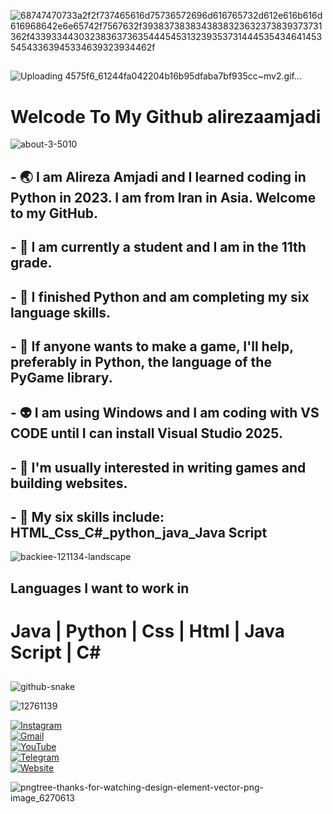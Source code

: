 
![68747470733a2f2f737465616d75736572696d616765732d612e616b616d616968642e6e65742f7567632f3938373838343838323632373839373731362f433933443032383637363544454531323935373144453543464145354543363945334639323934462f](https://github.com/user-attachments/assets/75c2791f-098a-4c38-acd2-af1bb3e26d6f)

##




![Uploading 4575f6_61244fa042204b16b95dfaba7bf935cc~mv2.gif…]()



# Welcode To My Github alirezaamjadi



![about-3-5010](https://github.com/user-attachments/assets/933463cd-1711-44cc-abb8-fe61bb991a83)









## - 🌏 I am Alireza Amjadi and I learned coding in Python in 2023. I am from Iran in Asia. Welcome to my GitHub.
## - 🔭 I am currently a student and I am in the 11th grade. 
## - 🌱 I finished Python and am completing my six language skills.
## - 👯 If anyone wants to make a game, I'll help, preferably in Python, the language of the PyGame library.
## - 👽 I am using Windows and I am coding with VS CODE until I can install Visual Studio 2025.
## - 📃 I'm usually interested in writing games and building websites.
## - 🧿 My six skills include: HTML_Css_C#_python_java_Java Script
 ![backiee-121134-landscape](https://github.com/user-attachments/assets/ac5bf625-b382-4a64-a1ef-b67b4a352aea)


##




## Languages ​​I want to work in

# Java |  Python |  Css |  Html |  Java Script |  C#
##





![github-snake](https://github.com/user-attachments/assets/87d54cb7-f951-44f8-bdbd-bfbbf0ba73c9)








![12761139](https://github.com/user-attachments/assets/65b57a75-d959-41dd-b268-5037c6cb4575)

[![Instagram](https://img.shields.io/badge/Instagram-E4405F?style=for-the-badge&logo=instagram&logoColor=white)](https://www.instagram.com/alirezaamjadi_?igsh=aHR4bGtxcjh2N2Jz&utm_source=qr)  
[![Gmail](https://img.shields.io/badge/Gmail-D14836?style=for-the-badge&logo=gmail&logoColor=white)](mailto:alirezaamjadi1387@gmail.com)  
[![YouTube](https://img.shields.io/badge/YouTube-FF0000?style=for-the-badge&logo=youtube&logoColor=white)](https://m.youtube.com/@Haj.alirezaYT)  
[![Telegram](https://img.shields.io/badge/Telegram-0088CC?style=for-the-badge&logo=telegram&logoColor=white)](https://t.me/amjadi2008)  
[![Website](https://img.shields.io/badge/Website-001F4D?style=for-the-badge&logo=google-chrome&logoColor=white)](https://alirezaamjadi.com)



![pngtree-thanks-for-watching-design-element-vector-png-image_6270613](https://github.com/user-attachments/assets/38c975a7-47c9-4682-afb9-1644806ee605)

